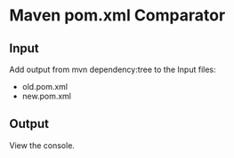 # Maven pom.xml Comparator

## Input
Add output from mvn dependency:tree to the Input files:
 - old.pom.xml 
 - new.pom.xml
## Output
View the console.
